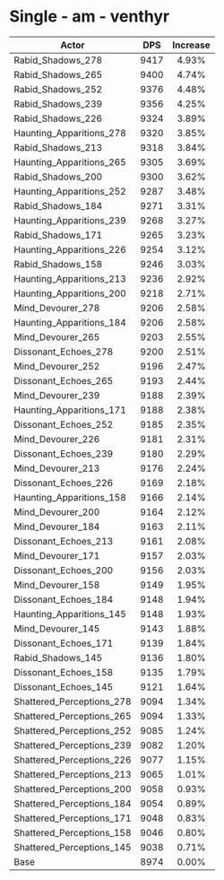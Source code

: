 # Single - am - venthyr
| Actor | DPS | Increase |
|---|:---:|:---:|
|Rabid_Shadows_278|9417|4.93%|
|Rabid_Shadows_265|9400|4.74%|
|Rabid_Shadows_252|9376|4.48%|
|Rabid_Shadows_239|9356|4.25%|
|Rabid_Shadows_226|9324|3.89%|
|Haunting_Apparitions_278|9320|3.85%|
|Rabid_Shadows_213|9318|3.84%|
|Haunting_Apparitions_265|9305|3.69%|
|Rabid_Shadows_200|9300|3.62%|
|Haunting_Apparitions_252|9287|3.48%|
|Rabid_Shadows_184|9271|3.31%|
|Haunting_Apparitions_239|9268|3.27%|
|Rabid_Shadows_171|9265|3.23%|
|Haunting_Apparitions_226|9254|3.12%|
|Rabid_Shadows_158|9246|3.03%|
|Haunting_Apparitions_213|9236|2.92%|
|Haunting_Apparitions_200|9218|2.71%|
|Mind_Devourer_278|9206|2.58%|
|Haunting_Apparitions_184|9206|2.58%|
|Mind_Devourer_265|9203|2.55%|
|Dissonant_Echoes_278|9200|2.51%|
|Mind_Devourer_252|9196|2.47%|
|Dissonant_Echoes_265|9193|2.44%|
|Mind_Devourer_239|9188|2.39%|
|Haunting_Apparitions_171|9188|2.38%|
|Dissonant_Echoes_252|9185|2.35%|
|Mind_Devourer_226|9181|2.31%|
|Dissonant_Echoes_239|9180|2.29%|
|Mind_Devourer_213|9176|2.24%|
|Dissonant_Echoes_226|9169|2.18%|
|Haunting_Apparitions_158|9166|2.14%|
|Mind_Devourer_200|9164|2.12%|
|Mind_Devourer_184|9163|2.11%|
|Dissonant_Echoes_213|9161|2.08%|
|Mind_Devourer_171|9157|2.03%|
|Dissonant_Echoes_200|9156|2.03%|
|Mind_Devourer_158|9149|1.95%|
|Dissonant_Echoes_184|9148|1.94%|
|Haunting_Apparitions_145|9148|1.93%|
|Mind_Devourer_145|9143|1.88%|
|Dissonant_Echoes_171|9139|1.84%|
|Rabid_Shadows_145|9136|1.80%|
|Dissonant_Echoes_158|9135|1.79%|
|Dissonant_Echoes_145|9121|1.64%|
|Shattered_Perceptions_278|9094|1.34%|
|Shattered_Perceptions_265|9094|1.33%|
|Shattered_Perceptions_252|9085|1.24%|
|Shattered_Perceptions_239|9082|1.20%|
|Shattered_Perceptions_226|9077|1.15%|
|Shattered_Perceptions_213|9065|1.01%|
|Shattered_Perceptions_200|9058|0.93%|
|Shattered_Perceptions_184|9054|0.89%|
|Shattered_Perceptions_171|9048|0.83%|
|Shattered_Perceptions_158|9046|0.80%|
|Shattered_Perceptions_145|9038|0.71%|
|Base|8974|0.00%|
